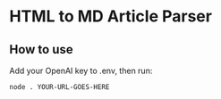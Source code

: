 # HTML to MD Article Parser

## How to use

Add your OpenAI key to .env, then run:

	node . YOUR-URL-GOES-HERE
